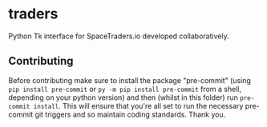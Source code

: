 # traders
Python Tk interface for SpaceTraders.io developed collaboratively.

## Contributing
Before contributing make sure to install the package "pre-commit" (using `pip install pre-commit` or `py -m pip install pre-commit` from a shell, depending on your python version) and then (whilst in this folder) run `pre-commit install`. This will ensure that you're all set to run the necessary pre-commit git triggers and so maintain coding standards. Thank you.

